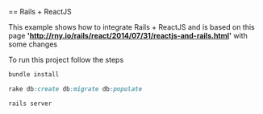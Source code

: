 == Rails + ReactJS

This example shows how to integrate Rails + ReactJS and is based on this page **'http://rny.io/rails/react/2014/07/31/reactjs-and-rails.html'** with some changes

To run this project follow the steps

```ruby
bundle install

rake db:create db:migrate db:populate

rails server
```
